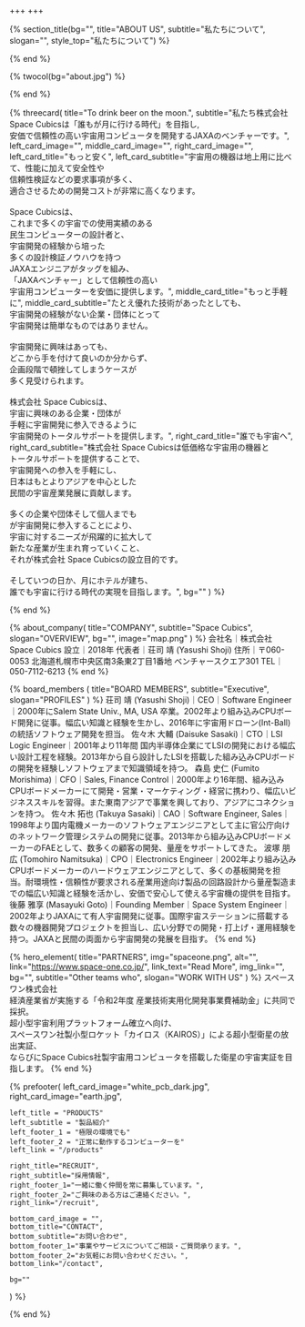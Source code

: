 +++
+++

{% section_title(bg="", title="ABOUT US", subtitle="私たちについて", slogan="", style_top="私たちについて") %}
<!--display element -->
{% end %}

{% twocol(bg="about.jpg") %}
<!-- no text -->
{% end %}

{% threecard(
	title="To drink beer on the moon.",
	subtitle="私たち株式会社 Space Cubicsは「誰もが月に行ける時代」を目指し,<br>安価で信頼性の高い宇宙用コンピュータを開発するJAXAのベンチャーです。",
	left_card_image="",
	middle_card_image="",
	right_card_image="",
	left_card_title="もっと安く",
	left_card_subtitle="宇宙用の機器は地上用に比べて、性能に加えて安全性や<br>信頼性検証などの要求事項が多く、<br>適合させるための開発コストが非常に高くなります。<br><br>Space Cubicsは、<br>これまで多くの宇宙での使用実績のある<br>民生コンピューターの設計者と、<br>宇宙開発の経験から培った<br>多くの設計検証ノウハウを持つ<br>JAXAエンジニアがタッグを組み、<br>「JAXAベンチャー」として信頼性の高い<br>宇宙用コンピューターを安価に提供します。",
	middle_card_title="もっと手軽に",
	middle_card_subtitle="たとえ優れた技術があったとしても、<br>宇宙開発の経験がない企業・団体にとって<br>宇宙開発は簡単なものではありません。<br><br>宇宙開発に興味はあっても、<br>どこから手を付けて良いのか分からず、<br>企画段階で頓挫してしまうケースが<br>多く見受けられます。<br><br>株式会社 Space Cubicsは、<br>宇宙に興味のある企業・団体が<br>手軽に宇宙開発に参入できるように<br>宇宙開発のトータルサポートを提供します。",
	right_card_title="誰でも宇宙へ",
	right_card_subtitle="株式会社 Space Cubicsは低価格な宇宙用の機器と<br>トータルサポートを提供することで、<br>宇宙開発への参入を手軽にし、<br>日本はもとよりアジアを中心とした<br>民間の宇宙産業発展に貢献します。<br><br>多くの企業や団体そして個人までも<br>が宇宙開発に参入することにより、<br>宇宙に対するニーズが飛躍的に拡大して<br>新たな産業が生まれ育っていくこと、<br>それが株式会社 Space Cubicsの設立目的です。<br><br> そしていつの日か、月にホテルが建ち、<br>誰でも宇宙に行ける時代の実現を目指します。",
	bg=""
) %}
<!--display element -->
{% end %}

{% about_company(
	title="COMPANY",
	subtitle="Space Cubics",
	slogan="OVERVIEW",
	bg="",
	image="map.png"
) %}
会社名｜株式会社 Space Cubics
設立｜2018年
代表者｜荘司 靖 (Yasushi Shoji)
住所｜〒060-0053 北海道札幌市中央区南3条東2丁目1番地 ベンチャースクエア301
TEL｜050-7112-6213
{% end %}

{% board_members (
	title="BOARD MEMBERS",
	subtitle="Executive",
	slogan="PROFILES"
) %}
荘司 靖 (Yasushi Shoji)｜CEO｜Software Engineer｜2000年にSalem State Univ., MA, USA 卒業。2002年より組み込みCPUボード開発に従事。幅広い知識と経験を生かし、2016年に宇宙用ドローン(Int-Ball)の統括ソフトウェア開発を担当。
佐々木 大輔 (Daisuke Sasaki)｜CTO｜LSI Logic Engineer｜2001年より11年間 国内半導体企業にてLSIの開発における幅広い設計工程を経験。2013年から自ら設計したLSIを搭載した組み込みCPUボードの開発を経験しソフトウェアまで知識領域を持つ。
森島 史仁 (Fumito Morishima)｜CFO｜Sales, Finance Control｜2000年より16年間、組み込みCPUボードメーカーにて開発・営業・マーケティング・経営に携わり、幅広いビジネススキルを習得。また東南アジアで事業を興しており、アジアにコネクションを持つ。
佐々木 拓也 (Takuya Sasaki)｜CAO｜Software Engineer, Sales｜1998年より国内電機メーカーのソフトウェアエンジニアとして主に官公庁向けのネットワーク管理システムの開発に従事。2013年から組み込みCPUボードメーカーのFAEとして、数多くの顧客の開発、量産をサポートしてきた。
波塚 朋広 (Tomohiro Namitsuka)｜CPO｜Electronics Engineer｜2002年より組み込みCPUボードメーカーのハードウェアエンジニアとして、多くの基板開発を担当。耐環境性・信頼性が要求される産業用途向け製品の回路設計から量産製造までの幅広い知識と経験を活かし、安価で安心して使える宇宙機の提供を目指す。
後藤 雅享 (Masayuki Goto)｜Founding Member｜Space System Engineer｜2002年よりJAXAにて有人宇宙開発に従事。国際宇宙ステーションに搭載する数々の機器開発プロジェクトを担当し、広い分野での開発・打上げ・運用経験を持つ。JAXAと民間の両面から宇宙開発の発展を目指す。
{% end %}

{% hero_element(
	title="PARTNERS",
	img="spaceone.png",
	alt="",
	link="https://www.space-one.co.jp/",
	link_text="Read More",
	img_link="",
	bg="",
	subtitle="Other teams who",
	slogan="WORK WITH US"
) %}
スペースワン株式会社
<br>経済産業省が実施する「令和2年度 産業技術実用化開発事業費補助金」に共同で採択。
<br>超小型宇宙利用プラットフォーム確立へ向け、
<br>スペースワン社製小型ロケット「カイロス（KAIROS）」による超小型衛星の放出実証、
<br>ならびにSpace Cubics社製宇宙用コンピュータを搭載した衛星の宇宙実証を目指します。
{% end %}

{% prefooter(
	left_card_image="white_pcb_dark.jpg",
	right_card_image="earth.jpg",

	left_title = "PRODUCTS"
	left_subtitle = "製品紹介"
	left_footer_1 = "極限の環境でも"
	left_footer_2 = "正常に動作するコンピューターを"
	left_link = "/products"

	right_title="RECRUIT",
	right_subtitle="採用情報",
	right_footer_1="一緒に働く仲間を常に募集しています。",
	right_footer_2="ご興味のある方はご連絡ください。",
	right_link="/recruit",

	bottom_card_image = "",
	bottom_title="CONTACT",
	bottom_subtitle="お問い合わせ",
	bottom_footer_1="事業やサービスについてご相談・ご質問承ります。",
	bottom_footer_2="お気軽にお問い合わせください。",
	bottom_link="/contact",

	bg=""
) %}
<!--display element -->
{% end %}
